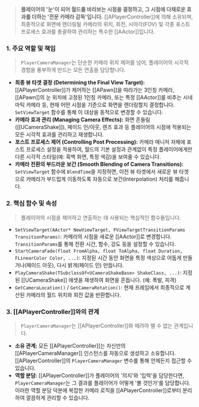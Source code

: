 
> **플레이어의 '눈'이 되어 월드를 바라보는 시점을 결정하고, 그 시점에 다채로운 효과를 더하는 '전문 카메라 감독'입니다.** [[APlayerController]]에 의해 소유되며, 최종적으로 화면에 렌더링될 카메라의 위치, 회전, 시야각(FOV) 및 각종 포스트 프로세스 효과를 총괄하여 관리하는 특수한 [[AActor]]입니다.

### **1. 주요 역할 및 책임**
> `PlayerCameraManager`는 단순한 카메라 위치 제어를 넘어, 플레이어의 시각적 경험을 풍부하게 만드는 모든 연출을 담당합니다.
* **최종 뷰 타겟 결정 (Determining the Final View Target):**
    [[APlayerController]]가 제어하는 [[APawn]]을 따라가는 3인칭 카메라, [[APawn]]의 눈 위치에 고정된 1인칭 카메라, 또는 특정 [[AActor]]를 비추는 시네마틱 카메라 등, 현재 어떤 시점을 기준으로 화면을 렌더링할지 결정합니다. `SetViewTarget` 함수를 통해 이 대상을 동적으로 변경할 수 있습니다.
* **카메라 효과 관리 (Managing Camera Effects):**
    화면 흔들림([[UCameraShake]]), 페이드 인/아웃, 렌즈 효과 등 플레이어의 시점에 적용되는 모든 시각적 효과를 관리하고 재생합니다.
* **포스트 프로세스 제어 (Controlling Post Processing):**
    카메라 매니저 자체에 포스트 프로세스 설정을 적용하여, 월드의 기본 설정과 관계없이 특정 플레이어에게만 다른 시각적 스타일(예: 흑백 화면, 특정 색감)을 보여줄 수 있습니다.
* **카메라 전환의 부드러운 보간 (Smooth Blending of Camera Transitions):**
    `SetViewTarget` 함수에 `BlendTime`을 지정하면, 이전 뷰 타겟에서 새로운 뷰 타겟으로 카메라가 부드럽게 이동하도록 자동으로 보간(Interpolation) 처리를 해줍니다.

### **2. 핵심 함수 및 속성**
> 플레이어의 시점을 제어하고 연출하는 데 사용되는 핵심적인 함수들입니다.
* `SetViewTarget(AActor* NewViewTarget, FViewTargetTransitionParams TransitionParams)`:
    카메라의 시점을 새로운 [[AActor]]로 변경합니다. `TransitionParams`를 통해 전환 시간, 함수, 강도 등을 설정할 수 있습니다.
* `StartCameraFade(float FromAlpha, float ToAlpha, float Duration, FLinearColor Color, ...)`:
    지정된 시간 동안 화면을 특정 색상으로 어둡게 만들거나(페이드 아웃), 다시 밝게(페이드 인) 만듭니다.
* `PlayCameraShake(TSubclassOf<UCameraShakeBase> ShakeClass, ...)`:
    지정된 [[UCameraShake]] 애셋을 재생하여 화면을 흔듭니다. (예: 폭발, 피격)
* `GetCameraLocation()` / `GetCameraRotation()`:
    현재 프레임에서 최종적으로 계산된 카메라의 월드 위치와 회전 값을 반환합니다.

### **3. [[APlayerController]]와의 관계**
> `PlayerCameraManager`는 [[APlayerController]]와 떼려야 뗄 수 없는 관계입니다.
* **소유 관계:**
    모든 [[APlayerController]]는 자신만의 [[APlayerCameraManager]] 인스턴스를 자동으로 생성하고 소유합니다. [[APlayerController]]의 `PlayerCameraManager` 변수를 통해 언제든지 접근할 수 있습니다.
* **역할 분담:**
    [[APlayerController]]가 플레이어의 '의지'와 '입력'을 담당한다면, `PlayerCameraManager`는 그 결과를 플레이어가 어떻게 '볼 것인가'를 담당합니다. 이러한 역할 분담 덕분에 복잡한 카메라 로직을 [[APlayerController]]로부터 분리하여 깔끔하게 관리할 수 있습니다.
